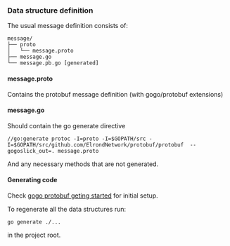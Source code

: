 ### Data structure definition ###

The usual message definition consists of:

```
message/
├── proto
│   └── message.proto
├── message.go
└── message.pb.go [generated]
```

#### message.proto ####

Contains the protobuf message definition (with gogo/protobuf extensions)

#### message.go ####

Should contain the go generate directive

```
//go:generate protoc -I=proto -I=$GOPATH/src -I=$GOPATH/src/github.com/ElrondNetwork/protobuf/protobuf  --gogoslick_out=. message.proto
```

And any necessary methods that are not generated.

#### Generating code ####

Check [gogo protobuf geting started](https://github.com/ElrondNetwork/protobuf#getting-started) for initial setup.

To regenerate all the data structures run:
```
go generate ./...
```
in the project root.

